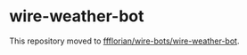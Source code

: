 # wire-weather-bot

This repository moved to [ffflorian/wire-bots/wire-weather-bot](https://github.com/ffflorian/wire-bots/tree/master/packages/wire-weather-bot).
